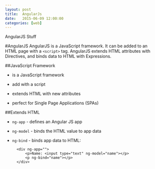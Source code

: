 ```yaml
---
layout: post
title:  AngularJs
date:   2015-06-09 12:00:00
categories: [web]
---
```


AngularJS Stuff

#AngularJS
AngularJS is a JavaScript framework. It can be added to an HTML page with a `<script>` tag.
AngularJS extends HTML attributes with Directives, and binds data to HTML with Expressions.

##JavaScript Framework
* is a JavaScript framework
* add with a script

	<script src="http://ajax.googleapis.com/ajax/libs/angularjs/1.3.14/angular.min.js"></script>

* extends HTML with new attributes
* perfect for Single Page Applications (SPAs)

##Extends HTML
* `ng-app` - defines an Angular JS app
* `ng-model` - binds the HTML value to app data
* `ng-bind` - binds app data to HTML:

	    <div ng-app="">
	        <p>Name: <input type="text" ng-model="name"></p>
	        <p ng-bind="name"></p>
	    </div>